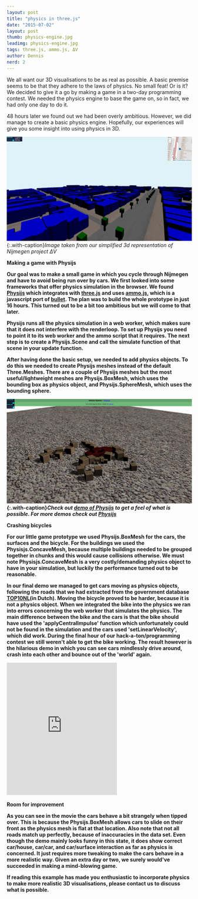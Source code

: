 ```yaml
---
layout: post
title: "physics in three.js"
date: "2015-07-02"
layout: post
thumb: physics-engine.jpg
leadimg: physics-engine.jpg
tags: three.js, ammo.js, ΔV
author: Dennis
nerd: 2
---
```


We all want our 3D visualisations to be as real as possible. A basic premise seems to be that they adhere to the laws of physics. No small feat! Or is it? We decided to give it a go by making a game in a two-day programming contest. We needed the physics engine to base the game on, so in fact, we had only one day to do it. 

48 hours later we found out we had been overly ambitious. However, we did manage to create a basic physics engine. Hopefully, our experiences will give you some insight into using physics in 3D. 

![ΔV](/img/blog/physics-dv.png){:.with-caption}*Image taken from our simplified 3d representation of Nijmegen project ΔV*

<b> Making a game with Physijs

Our goal was to make a small game in which you cycle through Nijmegen and have to avoid being run over by cars.
We first looked into some frameworks that offer physics simulation in the browser. We found [Physijs] which integrates with [three.js] and uses [ammo.js], which is a javascript port of [bullet]. The plan was to build the whole prototype in just 16 hours. This turned out to be a bit too ambitious but we will come to that later.

Physijs runs all the physics simulation in a web worker, which makes sure that it does not interfere with the renderloop. To set up Physijs you need to point it to its web worker and the ammo script that it requires.
The next step is to create a Physijs.Scene and call the simulate function of that scene in your update function.

After having done the basic setup, we needed to add physics objects. To do this we needed to create Physijs meshes instead of the default Three.Meshes. There are a couple of Physijs meshes but the most useful/lightweight meshes are Physijs.BoxMesh, which uses the bounding box as physics object, and Physijs.SphereMesh, which uses the bounding sphere.

![Physijs demo](/img/blog/physics-physijs-demo.png){:.with-caption}*Check out [demo of Physijs] to get a feel of what is possible. For more demos check out [Physijs]*

<b> Crashing bicycles

For our little game prototype we used Physijs.BoxMesh for the cars, the surfaces and the bicycle. For the buildings we used the Physisjs.ConcaveMesh, because multiple buildings needed to be grouped together in chunks and this would cause collisions otherwise. We must note Physisjs.ConcaveMesh is a very costly/demanding physics object to have in your simulation, but luckily the performance turned out to be reasonable.

In our final demo we managed to get cars moving as physics objects, following the roads that we had extracted from the government database [TOP10NL](in Dutch). Moving the bicycle proved to be harder, because it is not a physics object. When we integrated the bike into the physics we ran into errors concerning the web worker that simulates the physics. The main difference between the bike and the cars is that the bike should have used the 'applyCentralImpulse' function which unfortunately could not be found in the simulation and the cars used 'setLinearVelocity', which did work. During the final hour of our hack-a-ton/programming contest we still weren't able to get the bike working. The result however is the hilarious demo in which you can see cars mindlessly drive around, crash into each other and bounce out of the 'world' again.

<iframe src="https://player.vimeo.com/video/133123676" height="360" frameborder="0" webkitallowfullscreen mozallowfullscreen allowfullscreen></iframe>

<b> Room for improvement

As you can see in the movie the cars behave a bit strangely when tipped over. This is because the Physijs.BoxMesh allows cars to slide on their front as the physics mesh is flat at that location. Also note that not all roads match up perfectly, because of inaccuracies in the data set. Even though the demo mainly looks funny in this state, it does show correct car/house, car/car, and car/surface interaction as far as physics is concerned. It just requires more tweaking to make the cars behave in a more realistic way. Given an extra day or two, we surely would've succeeded in making a mind-blowing game. 

If reading this example has made you enthusiastic to incorporate physics to make more realistic 3D visualisations, please contact us to discuss what is possible. 

[demo of Physijs]: http://chandlerprall.github.io/Physijs/examples/vehicle.html/
[Physijs]: http://chandlerprall.github.io/Physijs/
[three.js]: http://threejs.org/
[ammo.js]: https://github.com/kripken/ammo.js/
[bullet]: http://bulletphysics.org/wordpress/
[TOP10NL]: http://www.kadaster.nl/web/artikel/producten/TOP10NL.htm

